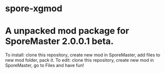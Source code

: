 # spore-xgmod
# A unpacked mod package for SporeMaster 2.0.0.1 beta.

To install: clone this repository, create new mod in SporeMaster, add files to new mod folder, pack it.
To edit: clone this repository, create new mod in SporeMaster, go to Files and have fun!
